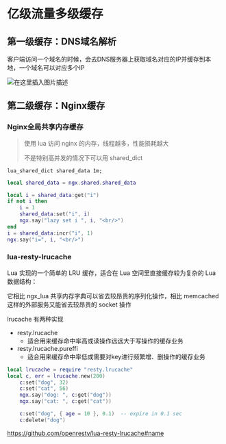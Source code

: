 # 亿级流量多级缓存

## 第一级缓存：DNS域名解析

客户端访问一个域名的时候，会去DNS服务器上获取域名对应的IP并缓存到本地，一个域名可以对应多个IP

![在这里插入图片描述](https://img-blog.csdnimg.cn/20210113220847835.png?x-oss-process=image/watermark,type_ZmFuZ3poZW5naGVpdGk,shadow_10,text_aHR0cHM6Ly9ibG9nLmNzZG4ubmV0L3dlaXhpbl80MjEwMzAyNg==,size_16,color_FFFFFF,t_70)

## 第二级缓存：Nginx缓存

### Nginx全局共享内存缓存

> 使用 lua 访问 nginx 的内存，线程越多，性能损耗越大
>
> 不是特别高并发的情况下可以用 shared_dict

```nginx
lua_shared_dict shared_data 1m;
```

```lua
local shared_data = ngx.shared.shared_data  

local i = shared_data:get("i")  
if not i then  
    i = 1  
    shared_data:set("i", i)  
    ngx.say("lazy set i ", i, "<br/>")  
end  
i = shared_data:incr("i", 1)  
ngx.say("i=", i, "<br/>")
```

### lua-resty-lrucache

Lua 实现的一个简单的 LRU 缓存，适合在 Lua 空间里直接缓存较为复杂的 Lua 数据结构：

它相比 ngx_lua 共享内存字典可以省去较昂贵的序列化操作，相比 memcached 这样的外部服务又能省去较昂贵的 socket 操作

lrucache 有两种实现

- resty.lrucache
  - 适合用来缓存命中率高或读操作远远大于写操作的缓存业务
- resty.lrucache.pureffi
  - 适合用来缓存命中率低或需要对key进行频繁增、删操作的缓存业务

```lua
local lrucache = require "resty.lrucache"
local c, err = lrucache.new(200)
	c:set("dog", 32)
    c:set("cat", 56)
    ngx.say("dog: ", c:get("dog"))
    ngx.say("cat: ", c:get("cat"))

    c:set("dog", { age = 10 }, 0.1)  -- expire in 0.1 sec
    c:delete("dog")

```

https://github.com/openresty/lua-resty-lrucache#name